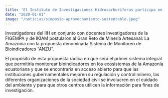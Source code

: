 ```yaml
---
title: 'El Instituto de Investigaciones Hidrocarburíferas participa en el primer Simposio "Aprovechamiento sustentable de recursos naturales y energéticos"'
date: "2020-01-01"
image: "/noticias/simposio-aprovechamiento-sustentable.jpeg"
---
```


Investigadores del IIH en conjunto con docentes investigadores de la FIGEMPA y de IKIAM postularon al Gran Reto de Minería Artesanal: La Amazonía con la propuesta denominada Sistema de Monitoreo de Bioindicadores “ANZU”.

El propósito de esta propuesta radica en que será el primer sistema integral que permitiría monitorear bioindicadores en los ecosistemas de la Amazonía ecuatoriana y que se encontraría en acceso abierto para que las instituciones gubernamentales mejoren su regulación y control minero, las diferentes organizaciones de la sociedad civil se involucren en el cuidado del ambiente y para que otros centros utilicen la información para fines de investigación.